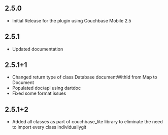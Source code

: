 ## 2.5.0

* Initial Release for the plugin using Couchbase Mobile 2.5

## 2.5.1

* Updated documentation

## 2.5.1+1

* Changed return type of class Database documentWithId from Map to Document
* Populated doc/api using dartdoc
* Fixed some format issues

## 2.5.1+2

* Added all classes as part of couchbase_lite library to eliminate the need to import every class individuallygit